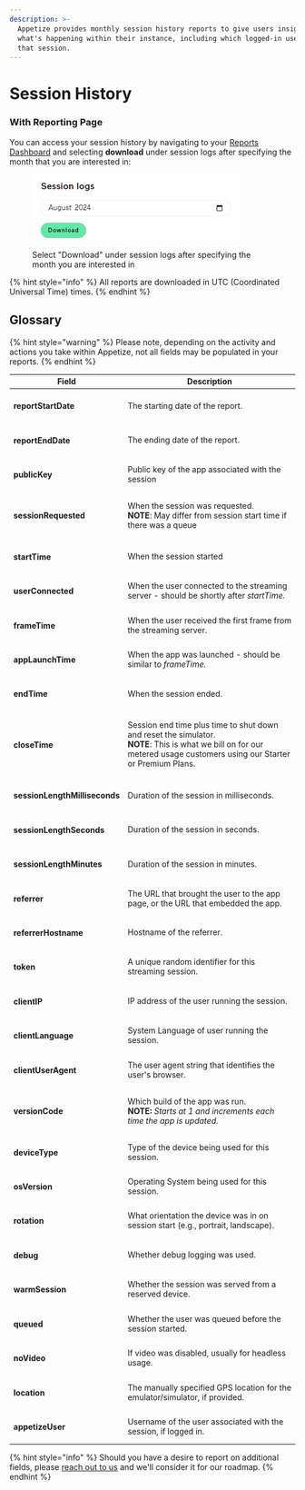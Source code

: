 ```yaml
---
description: >-
  Appetize provides monthly session history reports to give users insight into
  what's happening within their instance, including which logged-in user ran
  that session.
---
```


# Session History

### With Reporting Page

You can access your session history by navigating to your [Reports Dashboard](https://appetize.io/reports) and selecting **download** under session logs after specifying the month that you are interested in:

<figure><img src="../../.gitbook/assets/image (58).png" alt="" width="365"><figcaption><p>Select "Download" under session logs after specifying the month you are interested in</p></figcaption></figure>

{% hint style="info" %}
All reports are downloaded in UTC (Coordinated Universal Time) times.
{% endhint %}

## Glossary

{% hint style="warning" %}
Please note, depending on the activity and actions you take within Appetize, not all fields may be populated in your reports.
{% endhint %}

| Field                                               | Description                                                                                                                                                                                   |
| --------------------------------------------------- | --------------------------------------------------------------------------------------------------------------------------------------------------------------------------------------------- |
| <h4><strong>reportStartDate</strong></h4>           | The starting date of the report.                                                                                                                                                              |
| <h4><strong>reportEndDate</strong></h4>             | The ending date of the report.                                                                                                                                                                |
| <h4><strong>publicKey</strong></h4>                 | Public key of the app associated with the session                                                                                                                                             |
| <h4><strong>sessionRequested</strong></h4>          | <p>When the session was requested.<br><strong>NOTE</strong>: May differ from session start time if there was a queue</p>                                                                      |
| <h4><strong>startTime</strong></h4>                 | When the session started                                                                                                                                                                      |
| <h4><strong>userConnected</strong></h4>             | When the user connected to the streaming server - should be shortly after _startTime._                                                                                                        |
| <h4><strong>frameTime</strong></h4>                 | When the user received the first frame from the streaming server.                                                                                                                             |
| <h4><strong>appLaunchTime</strong></h4>             | When the app was launched - should be similar to _frameTime._                                                                                                                                 |
| <h4><strong>endTime</strong></h4>                   | When the session ended.                                                                                                                                                                       |
| <h4><strong>closeTime</strong></h4>                 | <p>Session end time plus time to shut down and reset the simulator.<br><strong>NOTE</strong>: This is what we bill on for our metered usage customers using our Starter or Premium Plans.</p> |
| <h4><strong>sessionLengthMilliseconds</strong></h4> | Duration of the session in milliseconds.                                                                                                                                                      |
| <h4><strong>sessionLengthSeconds</strong></h4>      | Duration of the session in seconds.                                                                                                                                                           |
| <h4><strong>sessionLengthMinutes</strong></h4>      | Duration of the session in minutes.                                                                                                                                                           |
| <h4><strong>referrer</strong></h4>                  | The URL that brought the user to the app page, or the URL that embedded the app.                                                                                                              |
| <h4><strong>referrerHostname</strong></h4>          | Hostname of the referrer.                                                                                                                                                                     |
| <h4><strong>token</strong></h4>                     | A unique random identifier for this streaming session.                                                                                                                                        |
| <h4><strong>clientIP</strong></h4>                  | IP address of the user running the session.                                                                                                                                                   |
| <h4><strong>clientLanguage</strong></h4>            | System Language of user running the session.                                                                                                                                                  |
| <h4><strong>clientUserAgent</strong></h4>           | The user agent string that identifies the user's browser.                                                                                                                                     |
| <h4><strong>versionCode</strong></h4>               | <p>Which build of the app was run.<br><strong>NOTE:</strong> <em>Starts at 1 and increments each time the app is updated.</em></p>                                                            |
| <h4><strong>deviceType</strong></h4>                | Type of the device being used for this session.                                                                                                                                               |
| <h4><strong>osVersion</strong></h4>                 | Operating System being used for this session.                                                                                                                                                 |
| <h4><strong>rotation</strong></h4>                  | What orientation the device was in on session start (e.g., portrait, landscape).                                                                                                              |
| <h4><strong>debug</strong></h4>                     | Whether debug logging was used.                                                                                                                                                               |
| <h4><strong>warmSession</strong></h4>               | Whether the session was served from a reserved device.                                                                                                                                        |
| <h4><strong>queued</strong></h4>                    | Whether the user was queued before the session started.                                                                                                                                       |
| <h4><strong>noVideo</strong></h4>                   | If video was disabled, usually for headless usage.                                                                                                                                            |
| <h4><strong>location</strong></h4>                  | The manually specified GPS location for the emulator/simulator, if provided.                                                                                                                  |
| <h4><strong>appetizeUser</strong></h4>              | Username of the user associated with the session, if logged in.                                                                                                                               |

{% hint style="info" %}
Should you have a desire to report on additional fields, please [reach out to us](mailto:hello@appetize.io) and we'll consider it for our roadmap.
{% endhint %}
